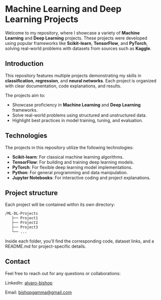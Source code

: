 # Machine Learning and Deep Learning Projects

Welcome to my repository, where I showcase a variety of **Machine Learning** and **Deep Learning** projects. These projects were developed using popular frameworks like **Scikit-learn**, **TensorFlow**, and **PyTorch**, solving real-world problems with datasets from sources such as **Kaggle**.

## Introduction
This repository features multiple projects demonstrating my skills in **classification**, **regression**, and **neural networks**. Each project is organized with clear documentation, code explanations, and results.

The projects aim to:
- Showcase proficiency in **Machine Learning** and **Deep Learning** frameworks.
- Solve real-world problems using structured and unstructured data.
- Highlight best practices in model training, tuning, and evaluation.

## Technologies
The projects in this repository utilize the following technologies:
- **Scikit-learn**: For classical machine learning algorithms.
- **TensorFlow**: For building and training deep learning models.
- **PyTorch**: For flexible deep learning model implementations.
- **Python**: For general programming and data manipulation.
- **Jupyter Notebooks**: For interactive coding and project explanations.

## Project structure
Each project will be contained within its own directory:
```css
/ML-DL-Projects
   ├── Project1
   ├── Project2
   ├── Project3
   └── ...
```

Inside each folder, you'll find the corresponding code, dataset links, and a README.md for project-specific details.

## Contact
Feel free to reach out for any questions or collaborations:

LinkedIn: [alvaro-bishop](https://www.linkedin.com/in/alvaro-bishop/)

Email: [bishopgamma@gmail.com](mailto:bishopgamma@gmail.com)
